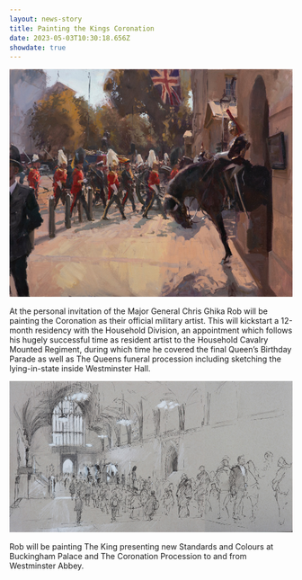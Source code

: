 ```yaml
---
layout: news-story
title: Painting the Kings Coronation
date: 2023-05-03T10:30:18.656Z
showdate: true
---
```

![](/assets/img/uploads/09-22-the-horse-guards-farewell-80cm-x-100cm.jpg "The Horse Guards Farewell")

At the personal invitation of the Major General Chris Ghika Rob will be painting the Coronation as their official military artist. This will kickstart a 12-month residency with the Household Division, an appointment which follows his hugely successful time as resident artist to the Household Cavalry Mounted Regiment, during which time he covered the final Queen’s Birthday Parade as well as The Queens funeral procession including sketching the lying-in-state inside Westminster Hall.

![](/assets/img/uploads/09-22-hm-queen-elizabeth-ii-lying-in-state-at-westminster-hall.jpg "HM Queen Elizabeth II Lying-in-State at Westminster Hall")

Rob will be painting The King presenting new Standards and Colours at Buckingham Palace and The Coronation Procession to and from Westminster Abbey.